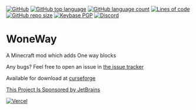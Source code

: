 [![GitHub](https://img.shields.io/github/license/PugsMods/WoneWay?label=License%3A&style=for-the-badge)](https://github.com/PugsMods/WoneWay)
[![GitHub top language](https://img.shields.io/github/languages/top/PugsMods/WoneWay?style=for-the-badge)](https://github.com/PugsMods/WoneWay)
[![GitHub language count](https://img.shields.io/github/languages/count/PugsMods/WoneWay?style=for-the-badge)](https://github.com/PugsMods/WoneWay)
[![Lines of code](https://img.shields.io/tokei/lines/github.com/PugsMods/WoneWay?label=Lines%20Of%20Code%3A&style=for-the-badge)](https://github.com/PugsMods/WoneWay)
[![GitHub repo size](https://img.shields.io/github/repo-size/PugsMods/WoneWay?style=for-the-badge)](https://github.com/PugsMods/WoneWay)
[![Keybase PGP](https://img.shields.io/keybase/pgp/pugzarecute?style=for-the-badge)](https://keybase.io/pugzarecute)
[![Discord](https://img.shields.io/discord/773211530413867028?label=Discord%3A&style=for-the-badge)](https://discord.gg/geNRqMu5XW)

# WoneWay

A Minecraft mod which adds One way blocks

Any bugs? Feel free to open an issue in [the issue tracker](https://github.com/PugsMods/WoneWay/issues)

Available for download at [curseforge](https://www.curseforge.com/minecraft/mc-mods/woneway)

[This Project Is Sponsored by JetBrains](https://jetbrains.com/)

[![Vercel](../img/vercel.svg)](https://vercel.com/?utm_source=pugsmods&utm_campaign=oss)

